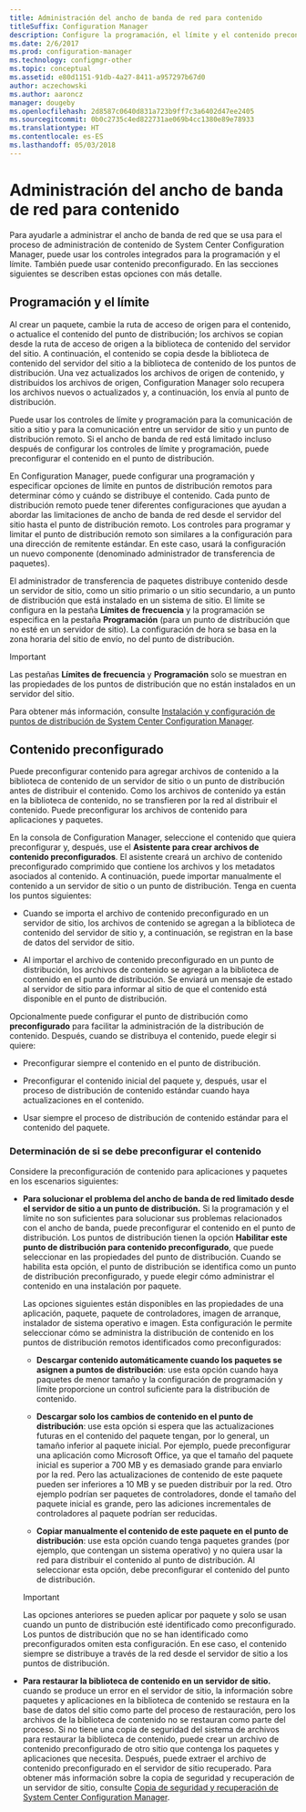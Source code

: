 ```yaml
---
title: Administración del ancho de banda de red para contenido
titleSuffix: Configuration Manager
description: Configure la programación, el límite y el contenido preconfigurado para System Center Configuration Manager.
ms.date: 2/6/2017
ms.prod: configuration-manager
ms.technology: configmgr-other
ms.topic: conceptual
ms.assetid: e80d1151-91db-4a27-8411-a957297b67d0
author: aczechowski
ms.author: aaroncz
manager: dougeby
ms.openlocfilehash: 2d8587c0640d831a723b9ff7c3a6402d47ee2405
ms.sourcegitcommit: 0b0c2735c4ed822731ae069b4cc1380e89e78933
ms.translationtype: HT
ms.contentlocale: es-ES
ms.lasthandoff: 05/03/2018
---
```

# <a name="manage-network-bandwidth-for-content"></a>Administración del ancho de banda de red para contenido
Para ayudarle a administrar el ancho de banda de red que se usa para el proceso de administración de contenido de System Center Configuration Manager, puede usar los controles integrados para la programación y el límite. También puede usar contenido preconfigurado. En las secciones siguientes se describen estas opciones con más detalle.

##  <a name="BKMK_PlanningForThrottling"></a> Programación y el límite  

 Al crear un paquete, cambie la ruta de acceso de origen para el contenido, o actualice el contenido del punto de distribución; los archivos se copian desde la ruta de acceso de origen a la biblioteca de contenido del servidor del sitio. A continuación, el contenido se copia desde la biblioteca de contenido del servidor del sitio a la biblioteca de contenido de los puntos de distribución. Una vez actualizados los archivos de origen de contenido, y distribuidos los archivos de origen, Configuration Manager solo recupera los archivos nuevos o actualizados y, a continuación, los envía al punto de distribución.

 Puede usar los controles de límite y programación para la comunicación de sitio a sitio y para la comunicación entre un servidor de sitio y un punto de distribución remoto. Si el ancho de banda de red está limitado incluso después de configurar los controles de límite y programación, puede preconfigurar el contenido en el punto de distribución.  

 En Configuration Manager, puede configurar una programación y especificar opciones de límite en puntos de distribución remotos para determinar cómo y cuándo se distribuye el contenido. Cada punto de distribución remoto puede tener diferentes configuraciones que ayudan a abordar las limitaciones de ancho de banda de red desde el servidor del sitio hasta el punto de distribución remoto. Los controles para programar y limitar el punto de distribución remoto son similares a la configuración para una dirección de remitente estándar. En este caso, usará la configuración un nuevo componente (denominado administrador de transferencia de paquetes).

 El administrador de transferencia de paquetes distribuye contenido desde un servidor de sitio, como un sitio primario o un sitio secundario, a un punto de distribución que está instalado en un sistema de sitio. El límite se configura en la pestaña **Límites de frecuencia** y la programación se especifica en la pestaña **Programación** (para un punto de distribución que no esté en un servidor de sitio). La configuración de hora se basa en la zona horaria del sitio de envío, no del punto de distribución.  

> [!IMPORTANT]  
>  Las pestañas **Límites de frecuencia** y **Programación** solo se muestran en las propiedades de los puntos de distribución que no están instalados en un servidor del sitio.  

Para obtener más información, consulte [Instalación y configuración de puntos de distribución de System Center Configuration Manager](/sccm/core/servers/deploy/configure/install-and-configure-distribution-points).  

##  <a name="BKMK_PrestagingContent"></a> Contenido preconfigurado  
 Puede preconfigurar contenido para agregar archivos de contenido a la biblioteca de contenido de un servidor de sitio o un punto de distribución antes de distribuir el contenido. Como los archivos de contenido ya están en la biblioteca de contenido, no se transfieren por la red al distribuir el contenido. Puede preconfigurar los archivos de contenido para aplicaciones y paquetes.  

En la consola de Configuration Manager, seleccione el contenido que quiera preconfigurar y, después, use el **Asistente para crear archivos de contenido preconfigurados**. El asistente creará un archivo de contenido preconfigurado comprimido que contiene los archivos y los metadatos asociados al contenido. A continuación, puede importar manualmente el contenido a un servidor de sitio o un punto de distribución. Tenga en cuenta los puntos siguientes:  

-   Cuando se importa el archivo de contenido preconfigurado en un servidor de sitio, los archivos de contenido se agregan a la biblioteca de contenido del servidor de sitio y, a continuación, se registran en la base de datos del servidor de sitio.  

-   Al importar el archivo de contenido preconfigurado en un punto de distribución, los archivos de contenido se agregan a la biblioteca de contenido en el punto de distribución. Se enviará un mensaje de estado al servidor de sitio para informar al sitio de que el contenido está disponible en el punto de distribución.  

Opcionalmente puede configurar el punto de distribución como **preconfigurado** para facilitar la administración de la distribución de contenido. Después, cuando se distribuya el contenido, puede elegir si quiere:  

-   Preconfigurar siempre el contenido en el punto de distribución.  

-   Preconfigurar el contenido inicial del paquete y, después, usar el proceso de distribución de contenido estándar cuando haya actualizaciones en el contenido.  

-   Usar siempre el proceso de distribución de contenido estándar para el contenido del paquete.  

###  <a name="BKMK_DetermineToPrestageContent"></a> Determinación de si se debe preconfigurar el contenido  
 Considere la preconfiguración de contenido para aplicaciones y paquetes en los escenarios siguientes:  

-   **Para solucionar el problema del ancho de banda de red limitado desde el servidor de sitio a un punto de distribución.** Si la programación y el límite no son suficientes para solucionar sus problemas relacionados con el ancho de banda, puede preconfigurar el contenido en el punto de distribución. Los puntos de distribución tienen la opción **Habilitar este punto de distribución para contenido preconfigurado**, que puede seleccionar en las propiedades del punto de distribución. Cuando se habilita esta opción, el punto de distribución se identifica como un punto de distribución preconfigurado, y puede elegir cómo administrar el contenido en una instalación por paquete.  

    Las opciones siguientes están disponibles en las propiedades de una aplicación, paquete, paquete de controladores, imagen de arranque, instalador de sistema operativo e imagen. Esta configuración le permite seleccionar cómo se administra la distribución de contenido en los puntos de distribución remotos identificados como preconfigurados:  

    -   **Descargar contenido automáticamente cuando los paquetes se asignen a puntos de distribución**: use esta opción cuando haya paquetes de menor tamaño y la configuración de programación y límite proporcione un control suficiente para la distribución de contenido.  

    -   **Descargar solo los cambios de contenido en el punto de distribución**: use esta opción si espera que las actualizaciones futuras en el contenido del paquete tengan, por lo general, un tamaño inferior al paquete inicial. Por ejemplo, puede preconfigurar una aplicación como Microsoft Office, ya que el tamaño del paquete inicial es superior a 700 MB y es demasiado grande para enviarlo por la red. Pero las actualizaciones de contenido de este paquete pueden ser inferiores a 10 MB y se pueden distribuir por la red. Otro ejemplo podrían ser paquetes de controladores, donde el tamaño del paquete inicial es grande, pero las adiciones incrementales de controladores al paquete podrían ser reducidas.  

    -   **Copiar manualmente el contenido de este paquete en el punto de distribución**: use esta opción cuando tenga paquetes grandes (por ejemplo, que contengan un sistema operativo) y no quiera usar la red para distribuir el contenido al punto de distribución. Al seleccionar esta opción, debe preconfigurar el contenido del punto de distribución.  

    > [!IMPORTANT]  
    >  Las opciones anteriores se pueden aplicar por paquete y solo se usan cuando un punto de distribución esté identificado como preconfigurado. Los puntos de distribución que no se han identificado como preconfigurados omiten esta configuración. En ese caso, el contenido siempre se distribuye a través de la red desde el servidor de sitio a los puntos de distribución.  

-   **Para restaurar la biblioteca de contenido en un servidor de sitio.** cuando se produce un error en el servidor de sitio, la información sobre paquetes y aplicaciones en la biblioteca de contenido se restaura en la base de datos del sitio como parte del proceso de restauración, pero los archivos de la biblioteca de contenido no se restauran como parte del proceso. Si no tiene una copia de seguridad del sistema de archivos para restaurar la biblioteca de contenido, puede crear un archivo de contenido preconfigurado de otro sitio que contenga los paquetes y aplicaciones que necesita. Después, puede extraer el archivo de contenido preconfigurado en el servidor de sitio recuperado. Para obtener más información sobre la copia de seguridad y recuperación de un servidor de sitio, consulte [Copia de seguridad y recuperación de System Center Configuration Manager](/sccm/protect/understand/backup-and-recovery).  
